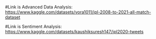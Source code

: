 
#Link is Advanced Data Analysis:
https://www.kaggle.com/datasets/vora1011/ipl-2008-to-2021-all-match-dataset

#Link is Sentiment Analysis:
https://www.kaggle.com/datasets/kaushiksuresh147/ipl2020-tweets
